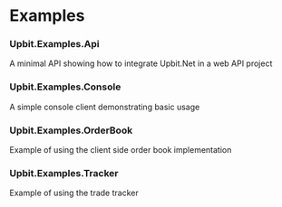 # Examples

### Upbit.Examples.Api
A minimal API showing how to integrate Upbit.Net in a web API project

### Upbit.Examples.Console
A simple console client demonstrating basic usage

### Upbit.Examples.OrderBook
Example of using the client side order book implementation

### Upbit.Examples.Tracker
Example of using the trade tracker